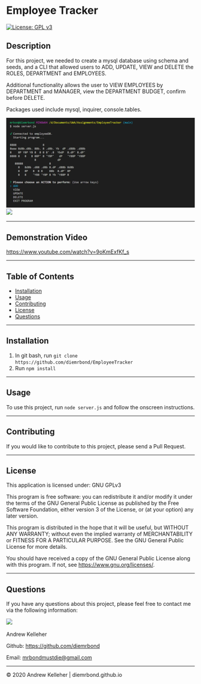 # Employee Tracker

[![License: GPL v3](https://img.shields.io/badge/License-GPLv3-blue.svg)](https://www.gnu.org/licenses/gpl-3.0)
## Description 
  For this project, we needed to create a mysql database using schema and seeds, and a CLI that allowed users to ADD, UPDATE, VIEW and DELETE the ROLES, DEPARTMENT and EMPLOYEES. 
  
  Additional functionality allows the user to VIEW EMPLOYEES by DEPARTMENT and MANAGER, view the DEPARTMENT BUDGET, confirm before DELETE. 
  
  Packages used include mysql, inquirer, console.tables.


<img src="./assets/screenshot.jpg" width="600" /> <br>
<img src="./assets/demo.gif" width="600" /> <br>

  ---
## Demonstration Video
https://www.youtube.com/watch?v=9oKmExfKf_s

  ---
  ## Table of Contents

  * [Installation](#installation)
  * [Usage](#usage)
  * [Contributing](#contributing)
  * [License](#license)
  * [Questions](#questions)



  ---
  ## Installation 
  1. In git bash, run `git clone https://github.com/diemrbond/EmployeeTracker` 
  2. Run `npm install`


  
  ---
  ## Usage 
  To use this project, run `node server.js` and follow the onscreen instructions.


  
  ---
  ## Contributing 
  If you would like to contribute to this project, please send a Pull Request.



  ---
  ## License 
  This application is licensed under: GNU GPLv3
  
This program is free software: you can redistribute it and/or modify it under the terms of the GNU General Public License as published by the Free Software Foundation, either version 3 of the License, or (at your option) any later version.

This program is distributed in the hope that it will be useful, but WITHOUT ANY WARRANTY; without even the implied warranty of MERCHANTABILITY or FITNESS FOR A PARTICULAR PURPOSE. See the GNU General Public License for more details.

You should have received a copy of the GNU General Public License along with this program. If not, see <https://www.gnu.org/licenses/>.


  
  ---
  ## Questions
  If you have any questions about this project, please feel free to contact me via the following information:

  <img src="https://avatars3.githubusercontent.com/u/32446328?v=4" width="50" />

  Andrew Kelleher

  Github: https://github.com/diemrbond

  Email: [mrbondmustdie@gmail.com](mailto:mrbondmustdie@gmail.com)

  ---
  © 2020 Andrew Kelleher | diemrbond.github.io
